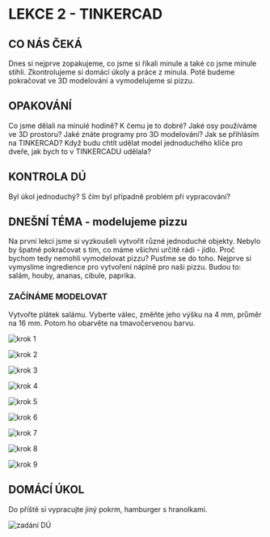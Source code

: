 # LEKCE 2 - TINKERCAD

## CO NÁS ČEKÁ

Dnes si nejprve zopakujeme, co jsme si říkali minule a také co jsme minule stihli. Zkontrolujeme si domácí úkoly a práce z minula. Poté budeme pokračovat ve 3D modelování a vymodelujeme si pizzu. 

## OPAKOVÁNÍ

Co jsme dělali na minulé hodině? K čemu je to dobré? Jaké osy používáme ve 3D prostoru? Jaké znáte programy pro 3D modelování? Jak se přihlásím na TINKERCAD? Když budu chtít udělat model jednoduchého klíče pro dveře, jak bych to v TINKERCADU udělala?

## KONTROLA DÚ

Byl úkol jednoduchý? S čím byl případně problém při vypracování?

## DNEŠNÍ TÉMA - modelujeme pizzu

Na první lekci jsme si vyzkoušeli vytvořit různé jednoduché objekty. Nebylo by špatné pokračovat s tím, co máme všichni určitě rádi - jídlo. Proč bychom tedy nemohli vymodelovat pizzu? Pusťme se do toho.
Nejprve si vymyslíme ingredience pro vytvoření náplně pro naši pizzu. Budou to: salám, houby, ananas, cibule, paprika.

### ZAČÍNÁME MODELOVAT 
Vytvořte plátek salámu.
Vyberte válec, změňte jeho výšku na 4 mm, průměr na 16 mm. Potom ho obarvěte na tmavočervenou barvu.

![krok 1](lekce2_1.png)

![krok 2](lekce2_2.png)

![krok 3](lekce2_3.png)

![krok 4](lekce2_4.png)

![krok 5](lekce2_5.png)

![krok 6](lekce2_6.png)

![krok 7](lekce2_7.png)

![krok 8](lekce2_8.png)

![krok 9](lekce2_9.png)

## DOMÁCÍ ÚKOL

Do příště si vypracujte jiný pokrm, hamburger s hranolkami. 

![zadání DÚ](lekce2_10.png)
